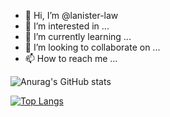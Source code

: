 - 👋 Hi, I’m @lanister-law
- 👀 I’m interested in ...
- 🌱 I’m currently learning ...
- 💞️ I’m looking to collaborate on ...
- 📫 How to reach me ...

<!---
lanister-law/lanister-law is a ✨ special ✨ repository because its `README.md` (this file) appears on your GitHub profile.
You can click the Preview link to take a look at your changes.
--->

![Anurag's GitHub stats](https://github-readme-stats.vercel.app/api?username=lanister-law&show_icons=true&theme=radical)

[![Top Langs](https://github-readme-stats.vercel.app/api/top-langs/?username=lanister-law&layout=compact&theme=radical)](https://github.com/anuraghazra/github-readme-stats)
